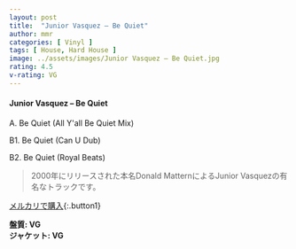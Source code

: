 ```yaml
---
layout: post
title:  "Junior Vasquez – Be Quiet"
author: mmr
categories: [ Vinyl ]
tags: [ House, Hard House ]
image: ../assets/images/Junior Vasquez – Be Quiet.jpg
rating: 4.5
v-rating: VG
---
```


#### Junior Vasquez – Be Quiet

A. Be Quiet (All Y'all Be Quiet Mix)

B1. Be Quiet (Can U Dub)

B2. Be Quiet (Royal Beats)

> 2000年にリリースされた本名Donald MatternによるJunior Vasquezの有名なトラックです。



[メルカリで購入](https://jp.mercari.com/item/m39743201804){:.button1}


<div class="mt-4 mb-4 d-flex align-items-center">
<strong class="mr-1">盤質: VG</strong>
</div>
<div class="mt-4 mb-4 d-flex align-items-center">
<strong class="mr-1">ジャケット: VG</strong>
</div>
